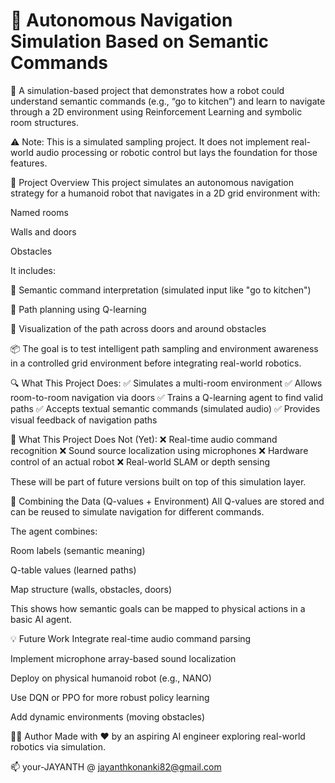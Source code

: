 # 🤖 Autonomous Navigation Simulation Based on Semantic Commands
🧠 A simulation-based project that demonstrates how a robot could understand semantic commands (e.g., “go to kitchen”) and learn to navigate through a 2D environment using Reinforcement Learning and symbolic room structures.

⚠️ Note: This is a simulated sampling project. It does not implement real-world audio processing or robotic control but lays the foundation for those features.

📌 Project Overview
This project simulates an autonomous navigation strategy for a humanoid robot that navigates in a 2D grid environment with:

Named rooms

Walls and doors

Obstacles

It includes:

🎯 Semantic command interpretation (simulated input like "go to kitchen")

🧠 Path planning using Q-learning

🧱 Visualization of the path across doors and around obstacles

📦 The goal is to test intelligent path sampling and environment awareness in a controlled grid environment before integrating real-world robotics.

🔍 What This Project Does:
✅ Simulates a multi-room environment
✅ Allows room-to-room navigation via doors
✅ Trains a Q-learning agent to find valid paths
✅ Accepts textual semantic commands (simulated audio)
✅ Provides visual feedback of navigation paths

🚫 What This Project Does Not (Yet):
❌ Real-time audio command recognition
❌ Sound source localization using microphones
❌ Hardware control of an actual robot
❌ Real-world SLAM or depth sensing

These will be part of future versions built on top of this simulation layer.

🔗 Combining the Data (Q-values + Environment)
All Q-values are stored and can be reused to simulate navigation for different commands.

The agent combines:

Room labels (semantic meaning)

Q-table values (learned paths)

Map structure (walls, obstacles, doors)

This shows how semantic goals can be mapped to physical actions in a basic AI agent.

💡 Future Work
Integrate real-time audio command parsing

Implement microphone array-based sound localization

Deploy on physical humanoid robot (e.g., NANO)

Use DQN or PPO for more robust policy learning

Add dynamic environments (moving obstacles)

👨‍💻 Author
Made with ❤️ by an aspiring AI engineer exploring real-world robotics via simulation.

📫 your-JAYANTH @ jayanthkonanki82@gmail.com
